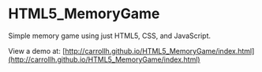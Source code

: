 HTML5_MemoryGame
================

Simple memory game using just HTML5, CSS, and JavaScript.

View a demo at: [http://carrollh.github.io/HTML5_MemoryGame/index.html](http://carrollh.github.io/HTML5_MemoryGame/index.html)


